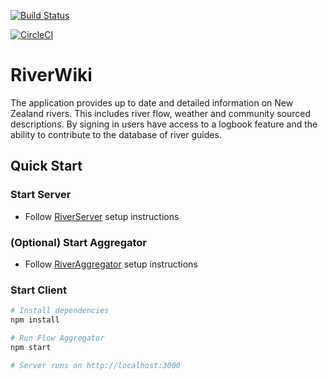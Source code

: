 [![Build Status](https://travis-ci.com/JamesHMcKay/RiverWiki.svg?token=wyLJyy2MD7L7enqAG4LC&branch=master)](https://travis-ci.com/JamesHMcKay/RiverWiki)

[![CircleCI](https://circleci.com/gh/JamesHMcKay/RiverWiki.svg?style=svg&circle-token=e899ab26f2c1a9e84f967b1a278f2c1c6a5f8a24)](https://circleci.com/gh/JamesHMcKay/RiverWiki)

# RiverWiki

The application provides up to date and detailed information on New Zealand rivers.  This includes river flow, weather and community sourced descriptions.  By signing in users have access to a logbook feature and the ability to contribute to the database of river guides.

## Quick Start

### Start Server

-   Follow [RiverServer](https://github.com/fergusfrl/RiverServer) setup instructions

### (Optional) Start Aggregator
- Follow [RiverAggregator](https://github.com/fergusfrl/RiverServer) setup instructions

### Start Client

```bash
# Install dependencies
npm install

# Run Flow Aggregator
npm start

# Server runs on http://localhost:3000
```
